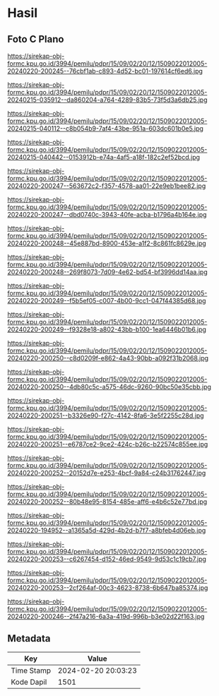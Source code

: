 # Hasil

## Foto C Plano

https://sirekap-obj-formc.kpu.go.id/3994/pemilu/pdpr/15/09/02/20/12/1509022012005-20240220-200245--76cbf1ab-c893-4d52-bc01-197614cf6ed6.jpg

https://sirekap-obj-formc.kpu.go.id/3994/pemilu/pdpr/15/09/02/20/12/1509022012005-20240215-035912--da860204-a764-4289-83b5-73f5d3a6db25.jpg

https://sirekap-obj-formc.kpu.go.id/3994/pemilu/pdpr/15/09/02/20/12/1509022012005-20240215-040112--c8b054b9-7af4-43be-951a-603dc601b0e5.jpg

https://sirekap-obj-formc.kpu.go.id/3994/pemilu/pdpr/15/09/02/20/12/1509022012005-20240215-040442--0153912b-e74a-4af5-a18f-182c2ef52bcd.jpg

https://sirekap-obj-formc.kpu.go.id/3994/pemilu/pdpr/15/09/02/20/12/1509022012005-20240220-200247--563672c2-f357-4578-aa01-22e9eb1bee82.jpg

https://sirekap-obj-formc.kpu.go.id/3994/pemilu/pdpr/15/09/02/20/12/1509022012005-20240220-200247--dbd0740c-3943-40fe-acba-b1796a4b164e.jpg

https://sirekap-obj-formc.kpu.go.id/3994/pemilu/pdpr/15/09/02/20/12/1509022012005-20240220-200248--45e887bd-8900-453e-a1f2-8c861fc8629e.jpg

https://sirekap-obj-formc.kpu.go.id/3994/pemilu/pdpr/15/09/02/20/12/1509022012005-20240220-200248--269f8073-7d09-4e62-bd54-bf3996dd14aa.jpg

https://sirekap-obj-formc.kpu.go.id/3994/pemilu/pdpr/15/09/02/20/12/1509022012005-20240220-200249--f5b5ef05-c007-4b00-9cc1-047f44385d68.jpg

https://sirekap-obj-formc.kpu.go.id/3994/pemilu/pdpr/15/09/02/20/12/1509022012005-20240220-200249--f9328e18-a802-43bb-b100-1ea6446b01b6.jpg

https://sirekap-obj-formc.kpu.go.id/3994/pemilu/pdpr/15/09/02/20/12/1509022012005-20240220-200250--c8d0209f-e862-4a43-90bb-a092f31b2068.jpg

https://sirekap-obj-formc.kpu.go.id/3994/pemilu/pdpr/15/09/02/20/12/1509022012005-20240220-200250--4db80c5c-a575-46dc-9260-90bc50e35cbb.jpg

https://sirekap-obj-formc.kpu.go.id/3994/pemilu/pdpr/15/09/02/20/12/1509022012005-20240220-200251--b3326e90-f27c-4142-8fa6-3e5f2255c28d.jpg

https://sirekap-obj-formc.kpu.go.id/3994/pemilu/pdpr/15/09/02/20/12/1509022012005-20240220-200251--e6787ce2-9ce2-424c-b26c-b22574c855ee.jpg

https://sirekap-obj-formc.kpu.go.id/3994/pemilu/pdpr/15/09/02/20/12/1509022012005-20240220-200252--20152d7e-e253-4bcf-9a84-c24b31762447.jpg

https://sirekap-obj-formc.kpu.go.id/3994/pemilu/pdpr/15/09/02/20/12/1509022012005-20240220-200252--80b48e95-8154-485e-aff6-e4b6c52e77bd.jpg

https://sirekap-obj-formc.kpu.go.id/3994/pemilu/pdpr/15/09/02/20/12/1509022012005-20240220-194952--a1365a5d-429d-4b2d-b7f7-a8bfeb4d06eb.jpg

https://sirekap-obj-formc.kpu.go.id/3994/pemilu/pdpr/15/09/02/20/12/1509022012005-20240220-200253--c6267454-d152-46ed-9549-9d53c1c19cb7.jpg

https://sirekap-obj-formc.kpu.go.id/3994/pemilu/pdpr/15/09/02/20/12/1509022012005-20240220-200253--2cf264af-00c3-4623-8738-6b647ba85374.jpg

https://sirekap-obj-formc.kpu.go.id/3994/pemilu/pdpr/15/09/02/20/12/1509022012005-20240220-200246--2f47a216-6a3a-419d-996b-b3e02d22f163.jpg


## Metadata

| Key        | Value               |
| ---------- | ------------------- |
| Time Stamp | 2024-02-20 20:03:23 |
| Kode Dapil | 1501                |



